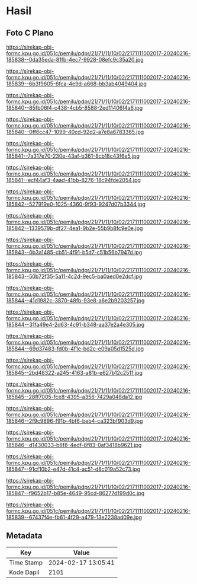 # Hasil

## Foto C Plano

https://sirekap-obj-formc.kpu.go.id/051c/pemilu/pdpr/21/71/11/10/02/2171111002017-20240216-185838--0da35eda-81fb-4ec7-9928-08efc9c35a20.jpg

https://sirekap-obj-formc.kpu.go.id/051c/pemilu/pdpr/21/71/11/10/02/2171111002017-20240216-185839--6b3f9605-6fca-4e9d-a668-bb3ab4049404.jpg

https://sirekap-obj-formc.kpu.go.id/051c/pemilu/pdpr/21/71/11/10/02/2171111002017-20240216-185840--85fb06f4-c438-4cb5-8588-2ed11406f4a6.jpg

https://sirekap-obj-formc.kpu.go.id/051c/pemilu/pdpr/21/71/11/10/02/2171111002017-20240216-185840--0ff6cc47-1099-40cd-92d2-a7e8a6783365.jpg

https://sirekap-obj-formc.kpu.go.id/051c/pemilu/pdpr/21/71/11/10/02/2171111002017-20240216-185841--7a317e70-230e-43af-b361-8cb18c43f6e5.jpg

https://sirekap-obj-formc.kpu.go.id/051c/pemilu/pdpr/21/71/11/10/02/2171111002017-20240216-185841--ecf44af3-4aad-41bb-8276-18c94fde2054.jpg

https://sirekap-obj-formc.kpu.go.id/051c/pemilu/pdpr/21/71/11/10/02/2171111002017-20240216-185842--527919e0-1025-4360-9f93-9247d07b3344.jpg

https://sirekap-obj-formc.kpu.go.id/051c/pemilu/pdpr/21/71/11/10/02/2171111002017-20240216-185842--1339579b-df27-4ea1-9b2e-55b9b8fc9e0e.jpg

https://sirekap-obj-formc.kpu.go.id/051c/pemilu/pdpr/21/71/11/10/02/2171111002017-20240216-185843--0b3a1485-cb51-4f91-b5d7-c51b56b7947d.jpg

https://sirekap-obj-formc.kpu.go.id/051c/pemilu/pdpr/21/71/11/10/02/2171111002017-20240216-185843--50b72f35-5a11-4c2d-9ec5-ba0aed0e2dcf.jpg

https://sirekap-obj-formc.kpu.go.id/051c/pemilu/pdpr/21/71/11/10/02/2171111002017-20240216-185844--41d1982c-3870-48fb-93e8-a6e2b9203257.jpg

https://sirekap-obj-formc.kpu.go.id/051c/pemilu/pdpr/21/71/11/10/02/2171111002017-20240216-185844--31fa49e4-2d63-4c91-b348-aa37e2a4e305.jpg

https://sirekap-obj-formc.kpu.go.id/051c/pemilu/pdpr/21/71/11/10/02/2171111002017-20240216-185844--69d37483-fd0b-4f1e-bd2c-e09a05d1525d.jpg

https://sirekap-obj-formc.kpu.go.id/051c/pemilu/pdpr/21/71/11/10/02/2171111002017-20240216-185845--2bd48322-a245-4163-a81b-e627b12c2511.jpg

https://sirekap-obj-formc.kpu.go.id/051c/pemilu/pdpr/21/71/11/10/02/2171111002017-20240216-185845--28ff7005-fce8-4395-a356-7429a048da12.jpg

https://sirekap-obj-formc.kpu.go.id/051c/pemilu/pdpr/21/71/11/10/02/2171111002017-20240216-185846--2f9c9896-f91b-4bf6-beb4-ca323bf903d9.jpg

https://sirekap-obj-formc.kpu.go.id/051c/pemilu/pdpr/21/71/11/10/02/2171111002017-20240216-185846--d1430033-b6f8-4edf-8f83-0af3418b9621.jpg

https://sirekap-obj-formc.kpu.go.id/051c/pemilu/pdpr/21/71/11/10/02/2171111002017-20240216-185847--91cf10b2-e47d-41c4-ac51-d8c019a52c73.jpg

https://sirekap-obj-formc.kpu.go.id/051c/pemilu/pdpr/21/71/11/10/02/2171111002017-20240216-185847--f9652b17-b85e-4649-95cd-86277d199d0c.jpg

https://sirekap-obj-formc.kpu.go.id/051c/pemilu/pdpr/21/71/11/10/02/2171111002017-20240216-185839--67437f4e-fb61-4f29-a479-13e2238ad09e.jpg


## Metadata

| Key        | Value               |
| ---------- | ------------------- |
| Time Stamp | 2024-02-17 13:05:41 |
| Kode Dapil | 2101                |



